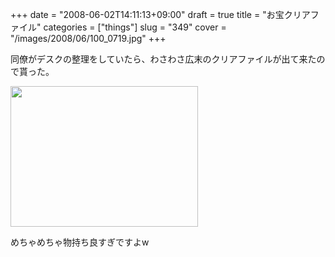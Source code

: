 +++
date = "2008-06-02T14:11:13+09:00"
draft = true
title = "お宝クリアファイル"
categories = ["things"]
slug = "349"
cover = "/images/2008/06/100_0719.jpg"
+++

同僚がデスクの整理をしていたら、わさわさ広末のクリアファイルが出て来たので貰った。

<a href="/images/2008/06/100_0719.jpg"><img class="alignnone size-medium wp-image-348" title="広末クリアファイル" src="/images/2008/06/100_0719-300x225.jpg" alt="" width="300" height="225" /></a>

めちゃめちゃ物持ち良すぎですよw
